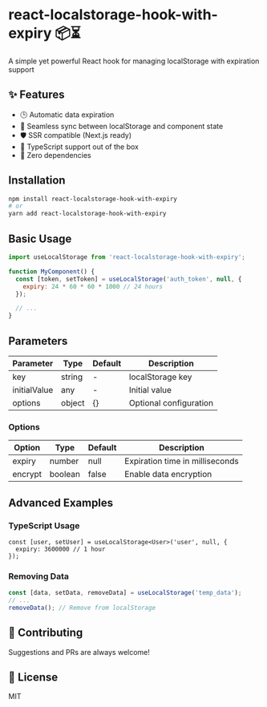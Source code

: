 # react-localstorage-hook-with-expiry 📦⏳

A simple yet powerful React hook for managing localStorage with expiration support

## ✨ Features

- 🕒 Automatic data expiration
- 🔄 Seamless sync between localStorage and component state
- 🛡️ SSR compatible (Next.js ready)
- 💪 TypeScript support out of the box
- 🚀 Zero dependencies

## Installation

```bash
npm install react-localstorage-hook-with-expiry
# or
yarn add react-localstorage-hook-with-expiry
```

## Basic Usage

```jsx
import useLocalStorage from 'react-localstorage-hook-with-expiry';

function MyComponent() {
  const [token, setToken] = useLocalStorage('auth_token', null, {
    expiry: 24 * 60 * 60 * 1000 // 24 hours
  });

  // ...
}
```

## Parameters

| Parameter     | Type     | Default | Description                     |
|--------------|----------|---------|---------------------------------|
| key          | string   | -       | localStorage key                |
| initialValue | any      | -       | Initial value                   |
| options      | object   | {}      | Optional configuration          |

### Options

| Option  | Type     | Default | Description                     |
|---------|----------|---------|---------------------------------|
| expiry  | number   | null    | Expiration time in milliseconds |
| encrypt | boolean  | false   | Enable data encryption          |

## Advanced Examples

### TypeScript Usage

```tsx
const [user, setUser] = useLocalStorage<User>('user', null, {
  expiry: 3600000 // 1 hour
});
```

### Removing Data

```jsx
const [data, setData, removeData] = useLocalStorage('temp_data');
// ...
removeData(); // Remove from localStorage
```

## 🤝 Contributing

Suggestions and PRs are always welcome!

## 📜 License

MIT

